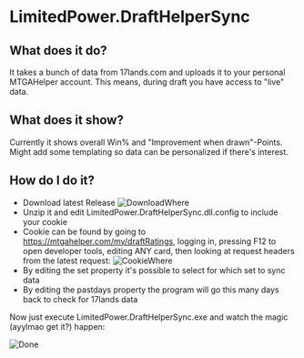 # LimitedPower.DraftHelperSync

## What does it do?

It takes a bunch of data from 17lands.com and uploads it to your personal MTGAHelper account.
This means, during draft you have access to "live" data.

## What does it show?

Currently it shows overall Win% and "Improvement when drawn"-Points. Might add some templating so data can be personalized if there's interest.

## How do I do it?

- Download latest Release
![DownloadWhere](https://user-images.githubusercontent.com/5879928/136125776-d0295907-f9bd-4277-b69d-ef9755e8fcc6.png)
- Unzip it and edit LimitedPower.DraftHelperSync.dll.config to include your cookie
- Cookie can be found by going to https://mtgahelper.com/my/draftRatings, logging in, pressing F12 to open developer tools, editing ANY card, then looking at request headers from the latest request:
![CookieWhere](https://user-images.githubusercontent.com/5879928/136125536-b5d74857-082a-4375-b9ed-0b5119316081.png)
- By editing the set property it's possible to select for which set to sync data
- By editing the pastdays property the program will go this many days back to check for 17lands data

Now just execute LimitedPower.DraftHelperSync.exe and watch the magic (ayylmao get it?) happen:

![Done](https://user-images.githubusercontent.com/5879928/136125976-3234c2f0-cb82-4786-ad9e-dca9cab1f842.png)

